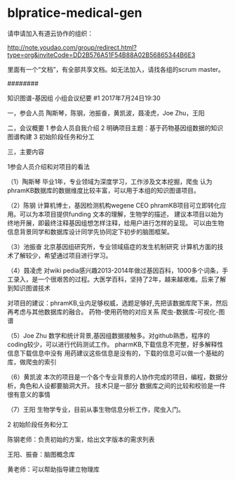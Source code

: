 # blpratice-medical-gen
请申请加入有道云协作的组织：

http://note.youdao.com/group/redirect.html?type=org&inviteCode=DD2B576A51F54B88A02B56865344B6E3

里面有一个“文档”，有全部共享文档。如无法加入，请找各组的scrum master。

########

知识图谱-基因组 小组会议纪要 #1
2017年7月24日19:30

一，参会人员
陶斯琴，陈钢，池振奋，黄凯波，聂凌虎，Joe Zhu，王阳

二，会议概要
1 参会人员自我介绍
2 明确项目主题：基于药物基因组数据的知识图谱构建
3 初始阶段任务和分工

三，主要内容

1参会人员介绍和对项目的看法

（1）陶斯琴
毕业1年，专业领域为深度学习，工作涉及文本挖掘，爬虫
认为phramKB数据库的数据维度比较丰富，可以用于本组的知识图谱项目。


（2）陈钢
计算机博士，基因检测机构wegene CEO
phramKB项目可立即转化应用。可以为本项目提供funding
文本的理解，生物学的描述，
建议本项目以始为终地开展，即最终注释基因组想怎样注释，给用户进行怎样的呈现。
可以由生物信息背景同学和数据库设计同学先协同定下初步的脑图框架。

（3）池振奋
北京基因组研究所，专业领域癌症的发生机制研究
计算机方面的技术了解较少，希望通过项目进行学习。

（4）聂凌虎
对wiki pedia感兴趣2013-2014年做过基因百科，1000多个词条，手工录入，是一个很艰苦的过程。大医学百科，坚持了2年，越来越艰难。后来了解到知识图谱技术

对项目的建议：phramKB,业内足够权威，选题足够好,先把该数据库爬下来，然后再考虑与其他数据库的融合。
药物-使用药物的对应关系
爬虫-数据库-可视化-图谱

（5）Joe Zhu
数学和统计背景,基因组数据接触多。对github熟悉，程序的coding较少，可以进行代码测试工作。
pharmKB,下载信息不完整，好多解释性信息下载信息中没有
用药建议这些信息是没有的，下载的信息可以做一个基础的库，做爬虫的索引

（6）黄凯波
本次的项目是一个各个专业背景的人协作完成的项目，编程，数据分析，角色和人设都要脑洞大开。
技术只是一部分
数据库之间的比较和校验是一件很有意义的事情

（7）王阳
生物学专业，目前从事生物信息分析工作，爬虫入门。

2 初始阶段任务和分工

陈钢老师：负责初始的方案，给出文字版本的需求列表

王阳、振奋：脑图概念库

黄老师：可以帮助指导建立物理库
